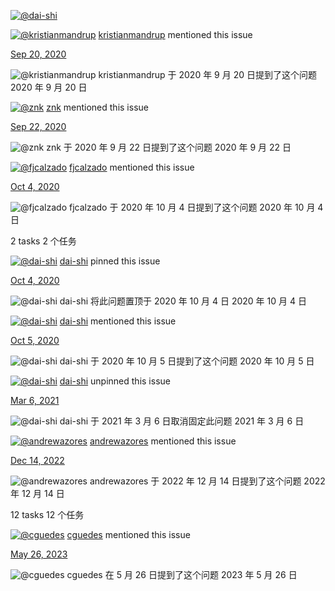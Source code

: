 [![@dai-shi](https://avatars.githubusercontent.com/u/490574?s=80\&u=1a59fda00993389c4b18954469832310466a19a6\&v=4)](https://github.com/dai-shi)

[![@kristianmandrup](https://avatars.githubusercontent.com/u/125005?s=40\&v=4)](https://github.com/kristianmandrup) [kristianmandrup](https://github.com/kristianmandrup) mentioned this issue

[Sep 20, 2020](#ref-issue-704987691)

![@kristianmandrup](https://avatars.githubusercontent.com/u/125005?s=40\&v=4) kristianmandrup 于 2020 年 9 月 20 日提到了这个问题 2020 年 9 月 20 日

[![@znk](https://avatars.githubusercontent.com/u/1911478?s=40\&v=4)](https://github.com/znk) [znk](https://github.com/znk) mentioned this issue

[Sep 22, 2020](#ref-issue-705791772)

![@znk](https://avatars.githubusercontent.com/u/1911478?s=40\&v=4) znk 于 2020 年 9 月 22 日提到了这个问题 2020 年 9 月 22 日

[![@fjcalzado](https://avatars.githubusercontent.com/u/24454225?s=40\&u=f5d3cb1425888d86a6594e2730325ddd4b61cab0\&v=4)](https://github.com/fjcalzado) [fjcalzado](https://github.com/fjcalzado) mentioned this issue

[Oct 4, 2020](#ref-issue-714255810)

![@fjcalzado](https://avatars.githubusercontent.com/u/24454225?s=40\&u=f5d3cb1425888d86a6594e2730325ddd4b61cab0\&v=4) fjcalzado 于 2020 年 10 月 4 日提到了这个问题 2020 年 10 月 4 日

2 tasks 2 个任务

[![@dai-shi](https://avatars.githubusercontent.com/u/490574?s=40\&u=1a59fda00993389c4b18954469832310466a19a6\&v=4)](https://github.com/dai-shi) [dai-shi](https://github.com/dai-shi) pinned this issue

[Oct 4, 2020](#event-3837355353)

![@dai-shi](https://avatars.githubusercontent.com/u/490574?s=40\&u=1a59fda00993389c4b18954469832310466a19a6\&v=4) dai-shi 将此问题置顶于 2020 年 10 月 4 日 2020 年 10 月 4 日

[![@dai-shi](https://avatars.githubusercontent.com/u/490574?s=40\&u=1a59fda00993389c4b18954469832310466a19a6\&v=4)](https://github.com/dai-shi) [dai-shi](https://github.com/dai-shi) mentioned this issue

[Oct 5, 2020](#ref-pullrequest-714426131)

![@dai-shi](https://avatars.githubusercontent.com/u/490574?s=40\&u=1a59fda00993389c4b18954469832310466a19a6\&v=4) dai-shi 于 2020 年 10 月 5 日提到了这个问题 2020 年 10 月 5 日

[![@dai-shi](https://avatars.githubusercontent.com/u/490574?s=40\&u=1a59fda00993389c4b18954469832310466a19a6\&v=4)](https://github.com/dai-shi) [dai-shi](https://github.com/dai-shi) unpinned this issue

[Mar 6, 2021](#event-4416754399)

![@dai-shi](https://avatars.githubusercontent.com/u/490574?s=40\&u=1a59fda00993389c4b18954469832310466a19a6\&v=4) dai-shi 于 2021 年 3 月 6 日取消固定此问题 2021 年 3 月 6 日

[![@andrewazores](https://avatars.githubusercontent.com/u/3787464?s=40\&v=4)](https://github.com/andrewazores) [andrewazores](https://github.com/andrewazores) mentioned this issue

[Dec 14, 2022](#ref-pullrequest-1493511529)

![@andrewazores](https://avatars.githubusercontent.com/u/3787464?s=40\&v=4) andrewazores 于 2022 年 12 月 14 日提到了这个问题 2022 年 12 月 14 日

12 tasks 12 个任务

[![@cguedes](https://avatars.githubusercontent.com/u/174127?s=40\&v=4)](https://github.com/cguedes) [cguedes](https://github.com/cguedes) mentioned this issue

[May 26, 2023](#ref-issue-1724411303)

![@cguedes](https://avatars.githubusercontent.com/u/174127?s=40\&v=4) cguedes 在 5 月 26 日提到了这个问题 2023 年 5 月 26 日

<!-- Rendered timeline since 2023-09-17 07:26:18 -->
